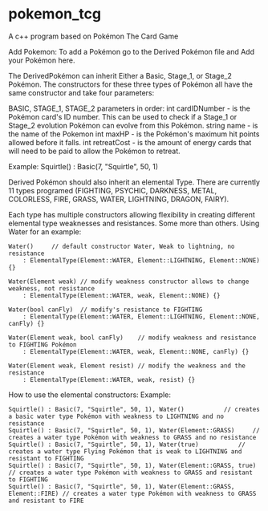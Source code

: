 # pokemon_tcg
A c++ program based on Pokémon The Card Game

Add Pokemon:
To add a Pokémon go to the Derived Pokémon file and Add your Pokémon here.

The DerivedPokémon can inherit Either a Basic, Stage_1, or Stage_2 Pokémon.  The constructors for these three types of Pokémon all have the same constructor and take four parameters:

BASIC, STAGE_1, STAGE_2 parameters in order:
int cardIDNumber	- is the Pokémon card's ID number.  This can be used to check if a Stage_1 or Stage_2 evolution Pokémon can evolve from this Pokémon.
string name		- is the name of the Pokemon
int maxHP		- is the Pokémon's maximum hit points allowed before it falls.
int retreatCost		- is the amount of energy cards that will need to be paid to allow the Pokémon to retreat.

Example:
	Squirtle() : Basic(7, "Squirtle", 50, 1)

Derived Pokémon should also inherit an elemental Type.  There are currently 11 types programed (FIGHTING, PSYCHIC, DARKNESS, METAL, COLORLESS, FIRE, GRASS, WATER, LIGHTNING, DRAGON, FAIRY).

Each type has multiple constructors allowing flexibility in creating different elemental type weaknesses and resistances.  Some more than others.  Using Water for an example:

	Water()		// default constructor Water, Weak to lightning, no resistance
		: ElementalType(Element::WATER, Element::LIGHTNING, Element::NONE) {}

	Water(Element weak)	// modify weakness constructor allows to change weakness, not resistance
		: ElementalType(Element::WATER, weak, Element::NONE) {}

	Water(bool canFly)	// modify's resistance to FIGHTING
		: ElementalType(Element::WATER, Element::LIGHTNING, Element::NONE, canFly) {}

	Water(Element weak, bool canFly)	// modify weakness and resistance to FIGHTING Pokémon
		: ElementalType(Element::WATER, weak, Element::NONE, canFly) {}

	Water(Element weak, Element resist)	// modify the weakness and the resistance
		: ElementalType(Element::WATER, weak, resist) {}

How to use the elemental constructors:
Example:

	Squirtle() : Basic(7, "Squirtle", 50, 1), Water() 			// creates a basic water type Pokémon with weakness to LIGHTNING and no resistance
	Squirtle() : Basic(7, "Squirtle", 50, 1), Water(Element::GRASS) 	// creates a water type Pokémon with weakness to GRASS and no resistance
	Squirtle() : Basic(7, "Squirtle", 50, 1), Water(true) 			// creates a water type Flying Pokémon that is weak to LIGHTNING and resistant to FIGHTING
	Squirtle() : Basic(7, "Squirtle", 50, 1), Water(Element::GRASS, true) 	// creates a water type Pokémon with weakness to GRASS and resistant to FIGHTING
	Squirtle() : Basic(7, "Squirtle", 50, 1), Water(Element::GRASS, Element::FIRE) // creates a water type Pokémon with weakness to GRASS and resistant to FIRE


